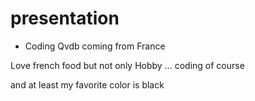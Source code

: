 # presentation

* Coding Qvdb coming from France

Love french food but not only
Hobby ... coding of course

and at least my favorite color is black
